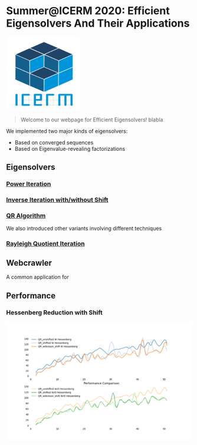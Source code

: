 # Summer@ICERM 2020: Efficient Eigensolvers And Their Applications
<img src="ICERM_logoCUBE_1000pxls.png" width="200" height="200" />

> Welcome to our webpage for Efficient Eigensolvers! blabla

We implemented two major kinds of eigensolvers:
* Based on converged sequences
* Based on Eigenvalue-revealing factorizations


## Eigensolvers
### [Power Iteration](PowerIterationMethod.html)
### [Inverse Iteration with/without Shift]()

### [QR Algorithm]()
 
We also introduced other variants involving different techniques
### [Rayleigh Quotient Iteration]() 

## Webcrawler
A common application for 



## Performance

### Hessenberg Reduction with Shift

![hessenshift](performance_compare_iteration_preversion.png)

 


